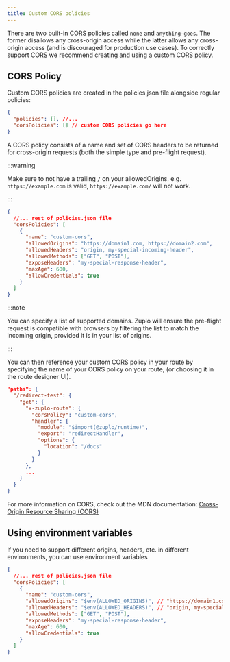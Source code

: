 ```yaml
---
title: Custom CORS policies
---
```


There are two built-in CORS policies called `none` and `anything-goes`. The
former disallows any cross-origin access while the latter allows any
cross-origin access (and is discouraged for production use cases). To correctly
support CORS we recommend creating and using a custom CORS policy.

## CORS Policy

Custom CORS policies are created in the policies.json file alongside regular
policies:

```json
{
  "policies": [], //...
  "corsPolicies": [] // custom CORS policies go here
}
```

A CORS policy consists of a name and set of CORS headers to be returned for
cross-origin requests (both the simple type and pre-flight request).

:::warning

Make sure to not have a trailing `/` on your allowedOrigins. e.g.
`https://example.com` is valid, `https://example.com/` will not work.

:::

```json
{
  //... rest of policies.json file
  "corsPolicies": [
    {
      "name": "custom-cors",
      "allowedOrigins": "https://domain1.com, https://domain2.com",
      "allowedHeaders": "origin, my-special-incoming-header",
      "allowedMethods": ["GET", "POST"],
      "exposeHeaders": "my-special-response-header",
      "maxAge": 600,
      "allowCredentials": true
    }
  ]
}
```

:::note

You can specify a list of supported domains. Zuplo will ensure the pre-flight
request is compatible with browsers by filtering the list to match the incoming
origin, provided it is in your list of origins.

:::

You can then reference your custom CORS policy in your route by specifying the
name of your CORS policy on your route, (or choosing it in the route designer
UI).

```json
"paths": {
  "/redirect-test": {
    "get": {
      "x-zuplo-route": {
        "corsPolicy": "custom-cors",
        "handler": {
          "module": "$import(@zuplo/runtime)",
          "export": "redirectHandler",
          "options": {
            "location": "/docs"
          }
        }
      },
      ...
    }
  }
}
```

For more information on CORS, check out the MDN documentation:
[Cross-Origin Resource Sharing (CORS)](https://developer.mozilla.org/en-US/docs/Web/HTTP/CORS)

## Using environment variables

If you need to support different origins, headers, etc. in different
environments, you can use environment variables

```json
{
  //... rest of policies.json file
  "corsPolicies": [
    {
      "name": "custom-cors",
      "allowedOrigins": "$env(ALLOWED_ORIGINS)", // "https://domain1.com, https://domain2.com",
      "allowedHeaders": "$env(ALLOWED_HEADERS)", // "origin, my-special-incoming-header",
      "allowedMethods": ["GET", "POST"],
      "exposeHeaders": "my-special-response-header",
      "maxAge": 600,
      "allowCredentials": true
    }
  ]
}
```
